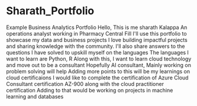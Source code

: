 # Sharath_Portfolio
Example Business Analytics Portfolio
Hello, This is me sharath Kalappa
An operations analyst working in Pharmacy Central Fill
I'll use this portfolio to showcase my data and business projects
I love building impactful projects and sharing knowledge with the community.
I'll also share answers to the questions I have solved to upskill myself on the languages
The languages I want to learn are Python, R
Along with this, I want to learn cloud technology and move out to be a consultant
Hopefully AI consultant, Mainly working on problem solving will help
Adding more points to this will be my learnings on cloud certificaions
I would like to complete the certification of Azure Cloud Consultant certification
AZ-900 along with the cloud practitioner certification
Adding to that would be working on projects in machine learning and databases
